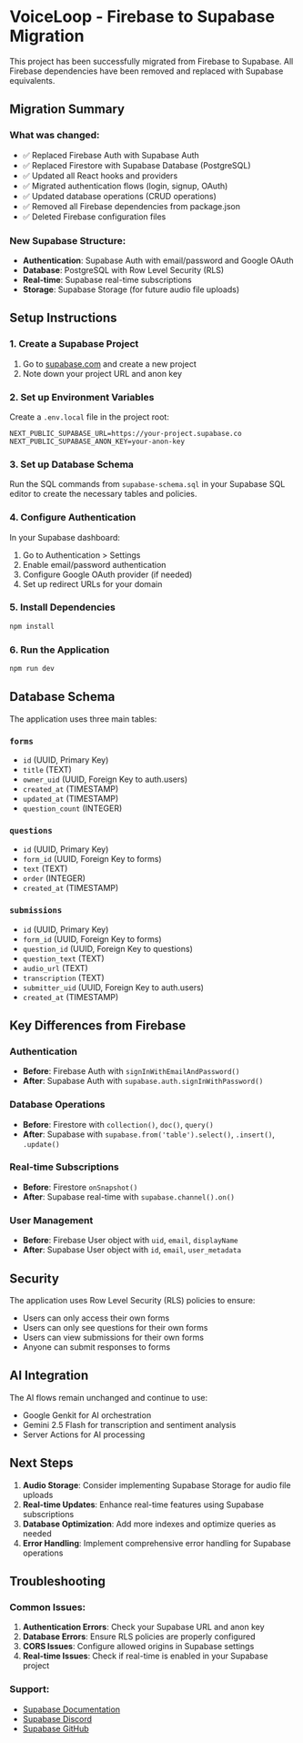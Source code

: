 # VoiceLoop - Firebase to Supabase Migration

This project has been successfully migrated from Firebase to Supabase. All Firebase dependencies have been removed and replaced with Supabase equivalents.

## Migration Summary

### What was changed:
- ✅ Replaced Firebase Auth with Supabase Auth
- ✅ Replaced Firestore with Supabase Database (PostgreSQL)
- ✅ Updated all React hooks and providers
- ✅ Migrated authentication flows (login, signup, OAuth)
- ✅ Updated database operations (CRUD operations)
- ✅ Removed all Firebase dependencies from package.json
- ✅ Deleted Firebase configuration files

### New Supabase Structure:
- **Authentication**: Supabase Auth with email/password and Google OAuth
- **Database**: PostgreSQL with Row Level Security (RLS)
- **Real-time**: Supabase real-time subscriptions
- **Storage**: Supabase Storage (for future audio file uploads)

## Setup Instructions

### 1. Create a Supabase Project
1. Go to [supabase.com](https://supabase.com) and create a new project
2. Note down your project URL and anon key

### 2. Set up Environment Variables
Create a `.env.local` file in the project root:

```env
NEXT_PUBLIC_SUPABASE_URL=https://your-project.supabase.co
NEXT_PUBLIC_SUPABASE_ANON_KEY=your-anon-key
```

### 3. Set up Database Schema
Run the SQL commands from `supabase-schema.sql` in your Supabase SQL editor to create the necessary tables and policies.

### 4. Configure Authentication
In your Supabase dashboard:
1. Go to Authentication > Settings
2. Enable email/password authentication
3. Configure Google OAuth provider (if needed)
4. Set up redirect URLs for your domain

### 5. Install Dependencies
```bash
npm install
```

### 6. Run the Application
```bash
npm run dev
```

## Database Schema

The application uses three main tables:

### `forms`
- `id` (UUID, Primary Key)
- `title` (TEXT)
- `owner_uid` (UUID, Foreign Key to auth.users)
- `created_at` (TIMESTAMP)
- `updated_at` (TIMESTAMP)
- `question_count` (INTEGER)

### `questions`
- `id` (UUID, Primary Key)
- `form_id` (UUID, Foreign Key to forms)
- `text` (TEXT)
- `order` (INTEGER)
- `created_at` (TIMESTAMP)

### `submissions`
- `id` (UUID, Primary Key)
- `form_id` (UUID, Foreign Key to forms)
- `question_id` (UUID, Foreign Key to questions)
- `question_text` (TEXT)
- `audio_url` (TEXT)
- `transcription` (TEXT)
- `submitter_uid` (UUID, Foreign Key to auth.users)
- `created_at` (TIMESTAMP)

## Key Differences from Firebase

### Authentication
- **Before**: Firebase Auth with `signInWithEmailAndPassword()`
- **After**: Supabase Auth with `supabase.auth.signInWithPassword()`

### Database Operations
- **Before**: Firestore with `collection()`, `doc()`, `query()`
- **After**: Supabase with `supabase.from('table').select()`, `.insert()`, `.update()`

### Real-time Subscriptions
- **Before**: Firestore `onSnapshot()`
- **After**: Supabase real-time with `supabase.channel().on()`

### User Management
- **Before**: Firebase User object with `uid`, `email`, `displayName`
- **After**: Supabase User object with `id`, `email`, `user_metadata`

## Security

The application uses Row Level Security (RLS) policies to ensure:
- Users can only access their own forms
- Users can only see questions for their own forms
- Users can view submissions for their own forms
- Anyone can submit responses to forms

## AI Integration

The AI flows remain unchanged and continue to use:
- Google Genkit for AI orchestration
- Gemini 2.5 Flash for transcription and sentiment analysis
- Server Actions for AI processing

## Next Steps

1. **Audio Storage**: Consider implementing Supabase Storage for audio file uploads
2. **Real-time Updates**: Enhance real-time features using Supabase subscriptions
3. **Database Optimization**: Add more indexes and optimize queries as needed
4. **Error Handling**: Implement comprehensive error handling for Supabase operations

## Troubleshooting

### Common Issues:
1. **Authentication Errors**: Check your Supabase URL and anon key
2. **Database Errors**: Ensure RLS policies are properly configured
3. **CORS Issues**: Configure allowed origins in Supabase settings
4. **Real-time Issues**: Check if real-time is enabled in your Supabase project

### Support:
- [Supabase Documentation](https://supabase.com/docs)
- [Supabase Discord](https://discord.supabase.com)
- [Supabase GitHub](https://github.com/supabase/supabase)
